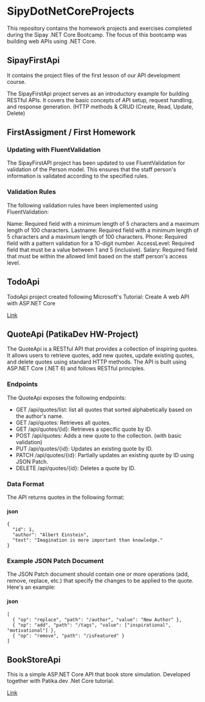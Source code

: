 # SipyDotNetCoreProjects
This repository contains the homework projects and exercises completed during the Sipay .NET Core Bootcamp. The focus of this bootcamp was building web APIs using .NET Core.

## SipayFirstApi
It contains the project files of the first lesson of our API development course.

The SipayFirstApi project serves as an introductory example for building RESTful APIs. It covers the basic concepts of API setup, request handling, and response generation. (HTTP methods & CRUD (Create, Read, Update, Delete)

## FirstAssigment / First Homework
### Updating with FluentValidation
The SipayFirstAPI project has been updated to use FluentValidation for validation of the Person model. This ensures that the staff person's information is validated according to the specified rules.

### Validation Rules
The following validation rules have been implemented using FluentValidation:

Name: Required field with a minimum length of 5 characters and a maximum length of 100 characters.
Lastname: Required field with a minimum length of 5 characters and a maximum length of 100 characters.
Phone: Required field with a pattern validation for a 10-digit number.
AccessLevel: Required field that must be a value between 1 and 5 (inclusive).
Salary: Required field that must be within the allowed limit based on the staff person's access level.

## TodoApi
TodoApi project created following Microsoft's Tutorial: Create A web API with ASP.NET Core

[Link](https://learn.microsoft.com/en-us/aspnet/core/tutorials/first-web-api?view=aspnetcore-6.0&tabs=visual-studio)

## QuoteApi (PatikaDev HW-Project)
The QuoteApi is a RESTful API that provides a collection of inspiring quotes. It allows users to retrieve quotes, add new quotes, update existing quotes, and delete quotes using standard HTTP methods. The API is built using ASP.NET Core (.NET 6) and follows RESTful principles. 

### Endpoints
The QuoteApi exposes the following endpoints:

- GET /api/quotes/list: list all quotes that sorted alphabetically based on the author's name.
- GET /api/quotes: Retrieves all quotes.
- GET /api/quotes/{id}: Retrieves a specific quote by ID.
- POST /api/quotes: Adds a new quote to the collection. (with basic validation)
- PUT /api/quotes/{id}: Updates an existing quote by ID.
- PATCH /api/quotes/{id}: Partially updates an existing quote by ID using JSON Patch.
- DELETE /api/quotes/{id}: Deletes a quote by ID.

### Data Format
The API returns quotes in the following format:

#### json
```
{
  "id": 1,
  "author": "Albert Einstein",
  "text": "Imagination is more important than knowledge."
}
```
### Example JSON Patch Document
The JSON Patch document should contain one or more operations (add, remove, replace, etc.) that specify the changes to be applied to the quote. 
Here's an example:

#### json
```
[
  { "op": "replace", "path": "/author", "value": "New Author" },
  { "op": "add", "path": "/tags", "value": ["inspirational", "motivational"] },
  { "op": "remove", "path": "/isFeatured" }
]
```
## BookStoreApi
This is a simple ASP.NET Core API that book store simulation. Developed together with Patika.dev .Net Core tutorial.

[Link](https://academy.patika.dev/courses/net-core)
